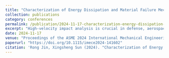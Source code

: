 ```yaml
---
title: "Characterization of Energy Dissipation and Material Failure Mechanisms In High-Velocity Impact of Magnesium Alloys"
collection: publications
category: conferences
permalink: /publication/2024-11-17-characterization-energy-dissipation-mg-alloys
excerpt: "High-velocity impact analysis is crucial in defense, aerospace, and materials science, involving scenarios ranging from projectiles hitting land vehicles to supersonic aircraft traveling in dusty environments. This work presents a detailed computational analysis of high-velocity impacts using the Smoothed Particle Hydrodynamics (SPH) method. Impact events include a stainless steel projectile against a magnesium alloy target plate, with impact velocities ranging from 1.2 km/s to 2.4 km/s. We employ carefully calibrated plasticity, fracture, and equation of state models to characterize the behaviors of both projectile and target over a wide range of strain rates and temperatures. Our simulation results include the evolution of the von-Mises effective stress and temperature fields at different impact velocities. Several key material failure mechanisms are observed, such as spalling and adiabatic shearing. We partition and quantify the dissipation of the impact kinetic energy into the kinetic and internal energies of both the projectile and the target. Finally, we analyze the time histories of the corresponding proportions during the impact events and the distributions of energies across all material points at key time points. We find that at all impact velocities, the target’s kinetic energy peaks when the shock wave reaches the back face and stabilizes after complete penetration. As the impact velocity increases, the kinetic energy of the target and the internal energy of the projectile contribute more significantly to the dissipation of the impact energy, while the contribution of the target internal energy decreases."
date: 2024-11-17
venue: "Proceedings of the ASME 2024 International Mechanical Engineering Congress and Exposition, Volume 3, American Society of Mechanical Engineers, Portland, Oregon, USA"
paperurl: "https://doi.org/10.1115/imece2024-141602"
citation: 'Rong Jin, Xingsheng Sun (2024). "Characterization of Energy Dissipation and Material Failure Mechanisms In High-Velocity Impact of Magnesium Alloys." In <i>Proceedings of the ASME 2024 International Mechanical Engineering Congress and Exposition, Volume 3</i>. American Society of Mechanical Engineers, November 17-21, 2024, Portland, Oregon, USA. DOI: 10.1115/imece2024-141602'
---
```



